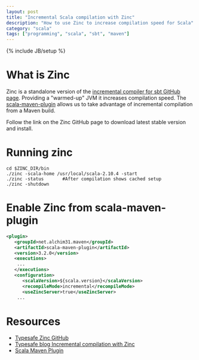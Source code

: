 ```yaml
---
layout: post
title: "Incremental Scala compilation with Zinc"
description: "How to use Zinc to increase compilation speed for Scala"
category: "scala"
tags: ["programming", "scala", "sbt", "maven"]
---
```

{% include JB/setup %}

# What is Zinc
Zinc is a standalone version of the [incremental compiler for sbt GitHub page](https://github.com/typesafehub/zinc). 
Providing a "warmed-up" JVM it increases compilation speed. The [scala-maven-plugin](http://davidb.github.io/scala-maven-plugin/example_incremental.html)
allows us to take advantage of incremental compilation from a Maven build.

Follow the link on the Zinc GitHub page to download latest stable version and
install.

# Running zinc

```
cd $ZINC_DIR/bin
./zinc -scala-home /usr/local/scala-2.10.4 -start
./zinc -status       #After compilation shows cached setup
./zinc -shutdown
```

# Enable Zinc from scala-maven-plugin
 
 
```xml
<plugin>
   <groupId>net.alchim31.maven</groupId>
   <artifactId>scala-maven-plugin</artifactId>
   <version>3.2.0</version>
   <executions>
	...
   </executions>
   <configuration>
      <scalaVersion>${scala.version}</scalaVersion>
      <recompileMode>incremental</recompileMode>
      <useZincServer>true</useZincServer>
	...
```
		
# Resources
* [Typesafe Zinc GitHub](https://github.com/typesafehub/zinc)
* [Typesafe blog Incremental compilation with Zinc](http://typesafe.com/blog/zinc-and-incremental-compilation)
* [Scala Maven Plugin](http://davidb.github.io/scala-maven-plugin/example_incremental.html)
